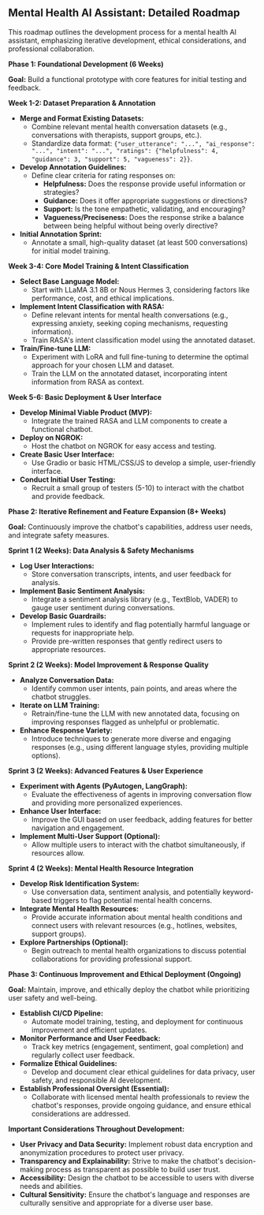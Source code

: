 ## Mental Health AI Assistant: Detailed Roadmap

This roadmap outlines the development process for a mental health AI assistant, emphasizing iterative development, ethical considerations, and professional collaboration.

**Phase 1: Foundational Development (6 Weeks)**

**Goal:** Build a functional prototype with core features for initial testing and feedback.

**Week 1-2: Dataset Preparation & Annotation**

* **Merge and Format Existing Datasets:**
    - Combine relevant mental health conversation datasets (e.g., conversations with therapists, support groups, etc.).
    - Standardize data format:  `{"user_utterance": "...", "ai_response": "...", "intent": "...", "ratings": {"helpfulness": 4, "guidance": 3, "support": 5, "vagueness": 2}}`. 
* **Develop Annotation Guidelines:**
    - Define clear criteria for rating responses on:
        - **Helpfulness:**  Does the response provide useful information or strategies?
        - **Guidance:**  Does it offer appropriate suggestions or directions?
        - **Support:** Is the tone empathetic, validating, and encouraging?
        - **Vagueness/Preciseness:**  Does the response strike a balance between being helpful without being overly directive?
* **Initial Annotation Sprint:**
    - Annotate a small, high-quality dataset (at least 500 conversations) for initial model training.

**Week 3-4: Core Model Training & Intent Classification**

* **Select Base Language Model:**
    - Start with LLaMA 3.1 8B or Nous Hermes 3, considering factors like performance, cost, and ethical implications.
* **Implement Intent Classification with RASA:**
    - Define relevant intents for mental health conversations (e.g., expressing anxiety, seeking coping mechanisms, requesting information).
    - Train RASA's intent classification model using the annotated dataset.
* **Train/Fine-tune LLM:**
    - Experiment with LoRA and full fine-tuning to determine the optimal approach for your chosen LLM and dataset.
    - Train the LLM on the annotated dataset, incorporating intent information from RASA as context.

**Week 5-6: Basic Deployment & User Interface**

* **Develop Minimal Viable Product (MVP):**
    - Integrate the trained RASA and LLM components to create a functional chatbot.
* **Deploy on NGROK:**
    - Host the chatbot on NGROK for easy access and testing.
* **Create Basic User Interface:**
    - Use Gradio or basic HTML/CSS/JS to develop a simple, user-friendly interface.
* **Conduct Initial User Testing:**
    - Recruit a small group of testers (5-10) to interact with the chatbot and provide feedback.

**Phase 2: Iterative Refinement and Feature Expansion (8+ Weeks)**

**Goal:** Continuously improve the chatbot's capabilities, address user needs, and integrate safety measures.

**Sprint 1 (2 Weeks): Data Analysis & Safety Mechanisms**

* **Log User Interactions:**
    - Store conversation transcripts, intents, and user feedback for analysis.
* **Implement Basic Sentiment Analysis:**
    - Integrate a sentiment analysis library (e.g., TextBlob, VADER) to gauge user sentiment during conversations.
* **Develop Basic Guardrails:**
    - Implement rules to identify and flag potentially harmful language or requests for inappropriate help.
    - Provide pre-written responses that gently redirect users to appropriate resources.

**Sprint 2 (2 Weeks): Model Improvement & Response Quality**

* **Analyze Conversation Data:**
    - Identify common user intents, pain points, and areas where the chatbot struggles.
* **Iterate on LLM Training:**
    - Retrain/fine-tune the LLM with new annotated data, focusing on improving responses flagged as unhelpful or problematic.
* **Enhance Response Variety:**
    - Introduce techniques to generate more diverse and engaging responses (e.g., using different language styles, providing multiple options).

**Sprint 3 (2 Weeks): Advanced Features & User Experience**

* **Experiment with Agents (PyAutogen, LangGraph):**
    - Evaluate the effectiveness of agents in improving conversation flow and providing more personalized experiences.
* **Enhance User Interface:**
    - Improve the GUI based on user feedback, adding features for better navigation and engagement. 
* **Implement Multi-User Support (Optional):**
    - Allow multiple users to interact with the chatbot simultaneously, if resources allow.

**Sprint 4 (2 Weeks): Mental Health Resource Integration**

* **Develop Risk Identification System:**
    - Use conversation data, sentiment analysis, and potentially keyword-based triggers to flag potential mental health concerns.
* **Integrate Mental Health Resources:**
    - Provide accurate information about mental health conditions and connect users with relevant resources (e.g., hotlines, websites, support groups).
* **Explore Partnerships (Optional):**
    - Begin outreach to mental health organizations to discuss potential collaborations for providing professional support.

**Phase 3: Continuous Improvement and Ethical Deployment (Ongoing)**

**Goal:** Maintain, improve, and ethically deploy the chatbot while prioritizing user safety and well-being.

* **Establish CI/CD Pipeline:**
    - Automate model training, testing, and deployment for continuous improvement and efficient updates.
* **Monitor Performance and User Feedback:**
    - Track key metrics (engagement, sentiment, goal completion) and regularly collect user feedback.
* **Formalize Ethical Guidelines:**
    - Develop and document clear ethical guidelines for data privacy, user safety, and responsible AI development.
* **Establish Professional Oversight (Essential):**
    - Collaborate with licensed mental health professionals to review the chatbot's responses, provide ongoing guidance, and ensure ethical considerations are addressed.

**Important Considerations Throughout Development:**

* **User Privacy and Data Security:** Implement robust data encryption and anonymization procedures to protect user privacy.
* **Transparency and Explainability:**  Strive to make the chatbot's decision-making process as transparent as possible to build user trust.
* **Accessibility:** Design the chatbot to be accessible to users with diverse needs and abilities.
* **Cultural Sensitivity:**  Ensure the chatbot's language and responses are culturally sensitive and appropriate for a diverse user base.